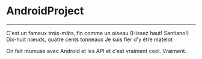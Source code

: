 # AndroidProject
***
C'est un fameux trois-mâts, fin comme un oiseau
(Hissez haut! Santiano!)
Dix-huit nœuds, quatre cents tonneaux
Je suis fier d'y être matelot

On fait mumuse avec Android et les API et c'est vraiment cool. Vraiment.
